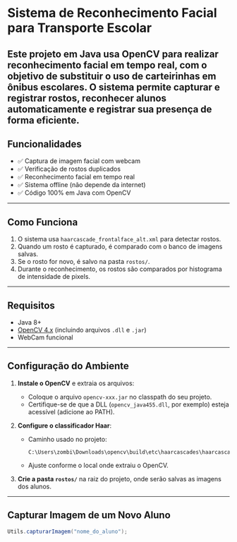 # Sistema de Reconhecimento Facial para Transporte Escolar

Este projeto em Java usa OpenCV para realizar reconhecimento facial em tempo real, com o objetivo de substituir o uso de carteirinhas em ônibus escolares. 
O sistema permite capturar e registrar rostos, reconhecer alunos automaticamente e registrar sua presença de forma eficiente.
---

## Funcionalidades

- ✅ Captura de imagem facial com webcam
- ✅ Verificação de rostos duplicados
- ✅ Reconhecimento facial em tempo real
- ✅ Sistema offline (não depende da internet)
- ✅ Código 100% em Java com OpenCV

---

## Como Funciona

1. O sistema usa `haarcascade_frontalface_alt.xml` para detectar rostos.
2. Quando um rosto é capturado, é comparado com o banco de imagens salvas.
3. Se o rosto for novo, é salvo na pasta `rostos/`.
4. Durante o reconhecimento, os rostos são comparados por histograma de intensidade de pixels.

---

## Requisitos

- Java 8+
- [OpenCV 4.x](https://opencv.org/releases/) (incluindo arquivos `.dll` e `.jar`)
- WebCam funcional

---

## Configuração do Ambiente

1. **Instale o OpenCV** e extraia os arquivos:
   - Coloque o arquivo `opencv-xxx.jar` no classpath do seu projeto.
   - Certifique-se de que a DLL (`opencv_java455.dll`, por exemplo) esteja acessível (adicione ao PATH).

2. **Configure o classificador Haar**:
   - Caminho usado no projeto:
     ```
     C:\Users\zombi\Downloads\opencv\build\etc\haarcascades\haarcascade_frontalface_alt.xml
     ```
   - Ajuste conforme o local onde extraiu o OpenCV.

3. **Crie a pasta `rostos/`** na raiz do projeto, onde serão salvas as imagens dos alunos.

---

## Capturar Imagem de um Novo Aluno

```java
Utils.capturarImagem("nome_do_aluno");

